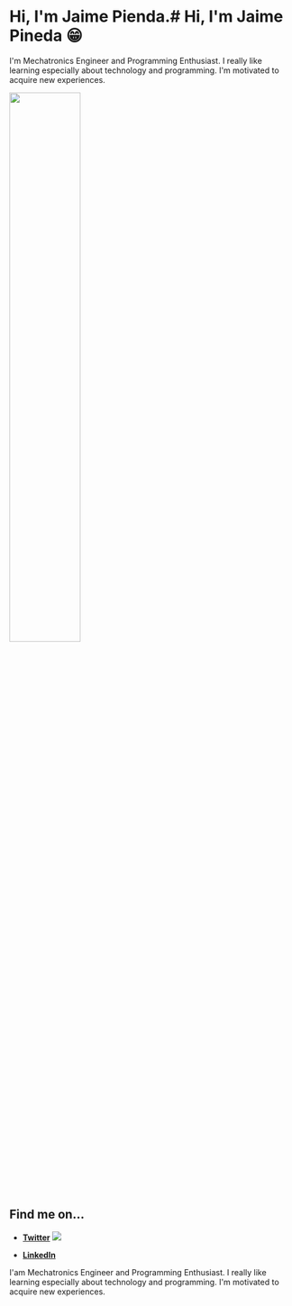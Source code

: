 # Hi, I'm Jaime Pienda.# Hi, I'm Jaime Pineda 😁

I'm Mechatronics Engineer and Programming Enthusiast. I really like learning especially about technology and programming. I'm motivated to acquire new experiences.

<img src="https://image.flaticon.com/icons/svg/733/733579.svg" height="50%"/>

## Find me on...

* [**Twitter**](http://www.twitter.com/jpin730) ![][twitter-logo]

* [**LinkedIn**](http://www.linkedin.com/in/jpin730)

[twitter-logo]: https://image.flaticon.com/icons/svg/733/733579.svg

I'am Mechatronics Engineer and Programming Enthusiast. I really like learning especially about technology and programming. I'm motivated to acquire new experiences.
